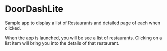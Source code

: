 # DoorDashLite

Sample app to display a list of Restaurants and detailed page of each when clicked. 

When the app is launched, you will be see a list of restaurants.
Clicking on a list item will bring you into the details of that restaurant.
